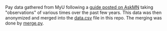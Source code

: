 Pay data gathered from MyU following a [guide posted on AskMN](https://askmn.libanswers.com/umtc_faq/faq/341039) taking "observations" of various times over the past few years. 
This data was then anonymized and merged into the [data.csv](data.csv) file in this repo.
The merging was done by [merge.py](merge.py).

